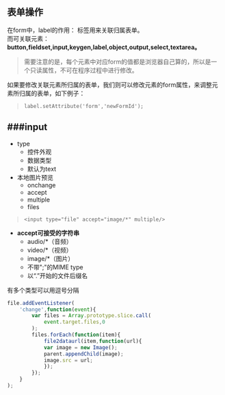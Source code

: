 ## 表单操作
在form中，label的作用： 标签用来关联归属表单。 <br>
而可关联元素：<br>**button,fieldset,input,keygen,label,object,output,select,textarea。**
>需要注意的是，每个元素中对应form的值都是浏览器自己算的，所以是一个只读属性，不可在程序过程中进行修改。  

如果要修改关联元素所归属的表单，我们则可以修改元素的form属性，来调整元素所归属的表单，如下例子：
> `label.setAttribute('form','newFormId');`

###input
---
* type
	* 控件外观
	* 数据类型
	* 默认为text
* 本地图片预览
	* onchange
	* accept
	* multiple
	* files

> `<input type="file" accept="image/*" multiple/>`

* **accept可接受的字符串**
	* audio/*（音频）
	* video/*（视频）
	* image/*（图片）
	* 不带";"的MIME type
	* 以“.”开始的文件后缀名
	
有多个类型可以用逗号分隔

```js
file.addEventListener(
	'change',function(event){
		var files = Array.prototype.slice.call(
			event.target.files,0
		);
		files.forEach(function(item){
			file2dataurl(item,function(url){
			var image = new Image();
			parent.appendChild(image);
			image.src = url;
			});
		});
	}
);
```



